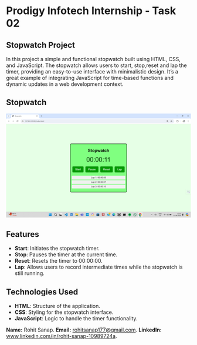 # Prodigy Infotech Internship - Task 02
## Stopwatch Project
In this project a simple and functional stopwatch built using HTML, CSS, and JavaScript. The stopwatch allows users to start, stop,reset and lap the timer, providing an easy-to-use interface with minimalistic design. It’s a great example of integrating JavaScript for time-based functions and dynamic updates in a web development context.

## Stopwatch
![stopwatch](Stopwatch.png)

## Features
- **Start**: Initiates the stopwatch timer.
- **Stop**: Pauses the timer at the current time.
- **Reset**: Resets the timer to 00:00:00.
- **Lap**: Allows users to record intermediate times while the stopwatch is still running.

## Technologies Used
- **HTML**: Structure of the application.
- **CSS**: Styling for the stopwatch interface.
- **JavaScript**: Logic to handle the timer functionality.


**Name:** Rohit Sanap.
**Email:** rohitsanap177@gmail.com.
**LinkedIn:** www.linkedin.com/in/rohit-sanap-10989724a.